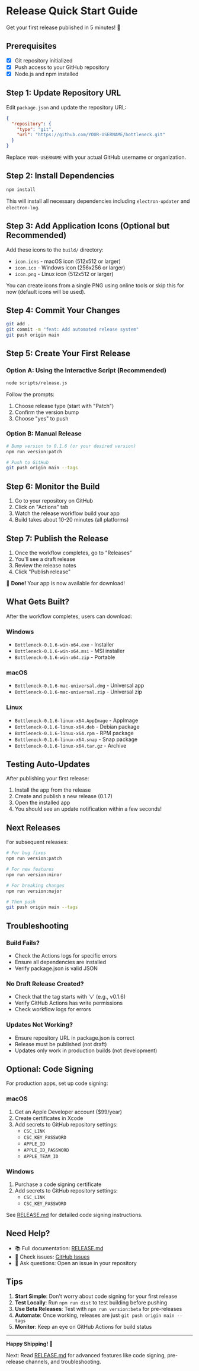 # Release Quick Start Guide

Get your first release published in 5 minutes! 🚀

## Prerequisites

- [x] Git repository initialized
- [x] Push access to your GitHub repository
- [x] Node.js and npm installed

## Step 1: Update Repository URL

Edit `package.json` and update the repository URL:

```json
{
  "repository": {
    "type": "git",
    "url": "https://github.com/YOUR-USERNAME/bottleneck.git"
  }
}
```

Replace `YOUR-USERNAME` with your actual GitHub username or organization.

## Step 2: Install Dependencies

```bash
npm install
```

This will install all necessary dependencies including `electron-updater` and `electron-log`.

## Step 3: Add Application Icons (Optional but Recommended)

Add these icons to the `build/` directory:

- `icon.icns` - macOS icon (512x512 or larger)
- `icon.ico` - Windows icon (256x256 or larger)
- `icon.png` - Linux icon (512x512 or larger)

You can create icons from a single PNG using online tools or skip this for now (default icons will be used).

## Step 4: Commit Your Changes

```bash
git add .
git commit -m "feat: Add automated release system"
git push origin main
```

## Step 5: Create Your First Release

### Option A: Using the Interactive Script (Recommended)

```bash
node scripts/release.js
```

Follow the prompts:
1. Choose release type (start with "Patch")
2. Confirm the version bump
3. Choose "yes" to push

### Option B: Manual Release

```bash
# Bump version to 0.1.6 (or your desired version)
npm run version:patch

# Push to GitHub
git push origin main --tags
```

## Step 6: Monitor the Build

1. Go to your repository on GitHub
2. Click on "Actions" tab
3. Watch the release workflow build your app
4. Build takes about 10-20 minutes (all platforms)

## Step 7: Publish the Release

1. Once the workflow completes, go to "Releases"
2. You'll see a draft release
3. Review the release notes
4. Click "Publish release"

🎉 **Done!** Your app is now available for download!

## What Gets Built?

After the workflow completes, users can download:

### Windows
- `Bottleneck-0.1.6-win-x64.exe` - Installer
- `Bottleneck-0.1.6-win-x64.msi` - MSI installer
- `Bottleneck-0.1.6-win-x64.zip` - Portable

### macOS
- `Bottleneck-0.1.6-mac-universal.dmg` - Universal app
- `Bottleneck-0.1.6-mac-universal.zip` - Universal zip

### Linux
- `Bottleneck-0.1.6-linux-x64.AppImage` - AppImage
- `Bottleneck-0.1.6-linux-x64.deb` - Debian package
- `Bottleneck-0.1.6-linux-x64.rpm` - RPM package
- `Bottleneck-0.1.6-linux-x64.snap` - Snap package
- `Bottleneck-0.1.6-linux-x64.tar.gz` - Archive

## Testing Auto-Updates

After publishing your first release:

1. Install the app from the release
2. Create and publish a new release (0.1.7)
3. Open the installed app
4. You should see an update notification within a few seconds!

## Next Releases

For subsequent releases:

```bash
# For bug fixes
npm run version:patch

# For new features
npm run version:minor

# For breaking changes
npm run version:major

# Then push
git push origin main --tags
```

## Troubleshooting

### Build Fails?

- Check the Actions logs for specific errors
- Ensure all dependencies are installed
- Verify package.json is valid JSON

### No Draft Release Created?

- Check that the tag starts with 'v' (e.g., v0.1.6)
- Verify GitHub Actions has write permissions
- Check workflow logs for errors

### Updates Not Working?

- Ensure repository URL in package.json is correct
- Release must be published (not draft)
- Updates only work in production builds (not development)

## Optional: Code Signing

For production apps, set up code signing:

### macOS
1. Get an Apple Developer account ($99/year)
2. Create certificates in Xcode
3. Add secrets to GitHub repository settings:
   - `CSC_LINK`
   - `CSC_KEY_PASSWORD`
   - `APPLE_ID`
   - `APPLE_ID_PASSWORD`
   - `APPLE_TEAM_ID`

### Windows
1. Purchase a code signing certificate
2. Add secrets to GitHub repository settings:
   - `CSC_LINK`
   - `CSC_KEY_PASSWORD`

See [RELEASE.md](./RELEASE.md) for detailed code signing instructions.

## Need Help?

- 📚 Full documentation: [RELEASE.md](./RELEASE.md)
- 🐛 Check issues: [GitHub Issues](https://github.com/electron-userland/electron-builder/issues)
- 💬 Ask questions: Open an issue in your repository

## Tips

1. **Start Simple**: Don't worry about code signing for your first release
2. **Test Locally**: Run `npm run dist` to test building before pushing
3. **Use Beta Releases**: Test with `npm run version:beta` for pre-releases
4. **Automate**: Once working, releases are just `git push origin main --tags`
5. **Monitor**: Keep an eye on GitHub Actions for build status

---

**Happy Shipping! 🚀**

Next: Read [RELEASE.md](./RELEASE.md) for advanced features like code signing, pre-release channels, and troubleshooting.
